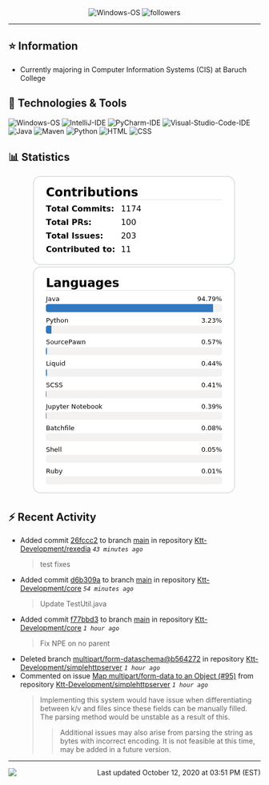 <div align="center">
    <img 
        src="https://img.shields.io/badge/OS-Windows-informational?style=for-the-badge&color=3278be"
        alt="Windows-OS">
    <img 
        src="https://img.shields.io/github/followers/katsute?color=3278be&style=for-the-badge"
        alt="followers">
</div>

<hr>

## ⭐ Information

 - Currently majoring in Computer Information Systems (CIS) at Baruch College

## 🔧 Technologies & Tools

<img 
    src="https://img.shields.io/badge/OS-Windows-informational?style=flat-square&color=3278be"
    alt="Windows-OS">
<img 
    src="https://img.shields.io/badge/Editor-IntelliJ_IDEA-informational?style=flat-square&logo=intellij-idea&logoColor=white&color=3278be"
    alt="IntelliJ-IDE">
<img 
    src="https://img.shields.io/badge/Editor-PyCharm-informational?style=flat-square&logo=pycharm&logoColor=white&color=3278be"
    alt="PyCharm-IDE">
<img 
    src="https://img.shields.io/badge/Editor-Visual_Studio_Code-informational?style=flat-square&logo=Visual-Studio-Code&logoColor=white&color=3278be"
    alt="Visual-Studio-Code-IDE">
<img 
    src="https://img.shields.io/badge/Code-Java-informational?style=flat-square&logo=java&logoColor=white&color=3278be"
    alt="Java">
<img 
    src="https://img.shields.io/badge/Tools-Maven-informational?style=flat-square&logo=apache-maven&logoColor=white&color=3278be"
    alt="Maven">
<img 
    src="https://img.shields.io/badge/Code-Python-informational?style=flat-square&logo=python&logoColor=white&color=3278be"
    alt="Python">
<img 
    src="https://img.shields.io/badge/Code-HTML-informational?style=flat-square&logo=html5&logoColor=white&color=3278be"
    alt="HTML">
<img 
    src="https://img.shields.io/badge/Code-CSS-informational?style=flat-square&logo=css-wizardry&logoColor=white&color=3278be"
    alt="CSS">

## 📊 Statistics
<div align="center">
    <a href="https://github.com/Katsute/">
        <img src="https://github.com/Katsute/Katsute/blob/main/contributions.png">
    </a>
    <a href="https://github.com/Katsute/">
        <img src="https://github.com/Katsute/Katsute/blob/main/languages.png">
    </a>
</div>

## ⚡ Recent Activity

 - Added commit [26fccc2](https://github.com/Ktt-Development/rexedia/commit/26fccc23f375ad737b33f8bf4847186ab9416c2a) to branch [main](https://github.com/Ktt-Development/rexedia/tree/main) in repository [Ktt-Development/rexedia](https://github.com/Ktt-Development/rexedia)  *`43 minutes ago`*
   > test fixes
 - Added commit [d6b309a](https://github.com/Ktt-Development/core/commit/d6b309a8f82fdfff067c4a6f064f150d766d2c54) to branch [main](https://github.com/Ktt-Development/core/tree/main) in repository [Ktt-Development/core](https://github.com/Ktt-Development/core)  *`54 minutes ago`*
   > Update TestUtil.java
 - Added commit [f77bbd3](https://github.com/Ktt-Development/core/commit/f77bbd3161260b4cf1f7e0ae14897335317d5197) to branch [main](https://github.com/Ktt-Development/core/tree/main) in repository [Ktt-Development/core](https://github.com/Ktt-Development/core)  *`1 hour ago`*
   > Fix NPE on no parent
 - Deleted branch [multipart/form-dataschema@b564272](https://github.com/Ktt-Development/simplehttpserver/tree/multipart/form-dataschema@b564272) in repository [Ktt-Development/simplehttpserver](https://github.com/Ktt-Development/simplehttpserver) *`1 hour ago`*
 - Commented on issue [Map multipart/form-data to an Object (#95)](https://github.com/Ktt-Development/simplehttpserver/issues/95#issuecomment-707269443) from repository [Ktt-Development/simplehttpserver](https://github.com/Ktt-Development/simplehttpserver)  *`1 hour ago`*
   > Implementing this system would have issue when differentiating between k/v and files since these fields can be manually filled. The parsing method would be unstable as a result of this.
   >  > Additional issues may also arise from parsing the string as bytes with incorrect encoding.
   >  > It is not feasible at this time, may be added in a future version.

---
<img align="left" src="https://github.com/Katsute/Katsute/workflows/Update%20README.md/badge.svg"><p align="right">Last updated October 12, 2020 at 03:51 PM (EST)</p>
